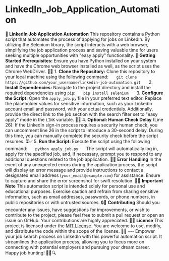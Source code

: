 # LinkedIn_Job_Application_Automation
 **🚀 LinkedIn Job Application Automation**  This repository contains a Python script that automates the process of applying for jobs on LinkedIn. By utilizing the Selenium library, the script interacts with a web browser, simplifying the job application process and saving valuable time for users seeking multiple opportunities with "easy apply" functionality. 🌟  **Getting Started**  **Prerequisites:** Ensure you have Python installed on your system and have the Chrome web browser installed as well, as the script uses the Chrome WebDriver. 🐍🌐  1. **Clone the Repository:** Clone this repository to your local machine using the following command:     ```    git clone https://github.com/your_username/linkedin-job-automation.git    ```  2. **Install Dependencies:** Navigate to the project directory and install the required dependencies using `pip`:     ```    pip install selenium    ```  3. **Configure the Script:** Open the `apply_job.py` file in your preferred text editor. Replace the placeholder values for sensitive information, such as your LinkedIn account email and password, with your actual credentials. Additionally, provide the direct link to the job section with the search filter set to "easy apply" mode in the `LINK` variable. 🔧💼  4. **Optional: Human Check Delay** (Line 26): If the LinkedIn sign-in process requires a security human check, you can uncomment line 26 in the script to introduce a 30-second delay. During this time, you can manually complete the security check before the script resumes. ⏳✅  5. **Run the Script:** Execute the script using the following command:     ```    python apply_job.py    ```     The script will automatically log in, apply for the specified job, and, if necessary, prompt you to respond to any additional questions related to the job application. 🚀💼  **Error Handling**  In the event of any unexpected errors during the application process, the script will display an error message and provide instructions to contact a designated email address (`your_email@example.com`) for assistance. Ensure to capture and share the error screenshot for swift resolution. 🚨🆘  **Important Note**  This automation script is intended solely for personal use and educational purposes. Exercise caution and refrain from sharing sensitive information, such as email addresses, passwords, or phone numbers, in public repositories or with untrusted sources. 🔒🚫  **Contributing**  Should you encounter any issues, have suggestions for improvements, or wish to contribute to the project, please feel free to submit a pull request or open an issue on GitHub. Your contributions are highly appreciated. 🤝🎉  **License**  This project is licensed under the [MIT License](LICENSE). You are welcome to use, modify, and distribute the code within the scope of the license. 📝📜  ---  Empower your job search process on LinkedIn with this powerful automation script. It streamlines the application process, allowing you to focus more on connecting with potential employers and pursuing your dream career. Happy job hunting! 🌟🚀🔍
